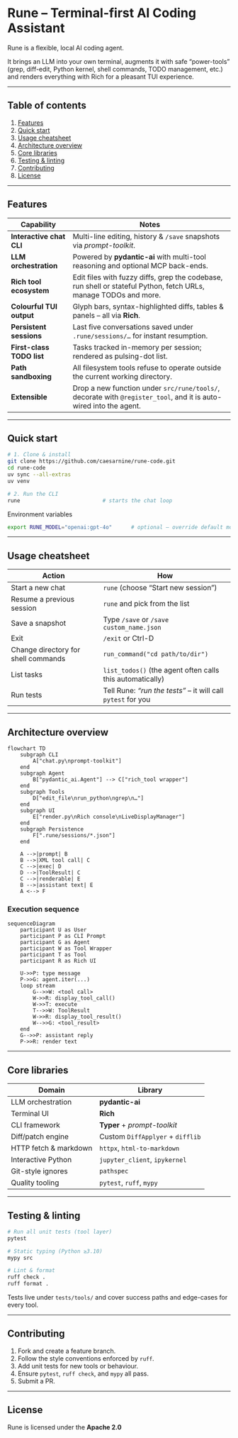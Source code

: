 # Rune – Terminal-first AI Coding Assistant

Rune is a flexible, local AI coding agent.

It brings an LLM into your own terminal, augments it with safe “power-tools” (grep, diff-edit, Python kernel, shell commands, TODO management, etc.) and renders everything with Rich for a pleasant TUI experience.

---

## Table of contents
1. [Features](#features)
2. [Quick start](#quick-start)
3. [Usage cheatsheet](#usage-cheatsheet)
4. [Architecture overview](#architecture-overview)
5. [Core libraries](#core-libraries)
6. [Testing & linting](#testing--linting)
7. [Contributing](#contributing)
8. [License](#license)

---

## Features

| Capability                               | Notes |
|------------------------------------------|-------|
| **Interactive chat CLI**                 | Multi-line editing, history & `/save` snapshots via *prompt-toolkit*. |
| **LLM orchestration**                    | Powered by **pydantic-ai** with multi-tool reasoning and optional MCP back-ends. |
| **Rich tool ecosystem**                  | Edit files with fuzzy diffs, grep the codebase, run shell or stateful Python, fetch URLs, manage TODOs and more. |
| **Colourful TUI output**                 | Glyph bars, syntax-highlighted diffs, tables & panels – all via **Rich**. |
| **Persistent sessions**                  | Last five conversations saved under `.rune/sessions/…` for instant resumption. |
| **First-class TODO list**                | Tasks tracked in-memory per session; rendered as pulsing-dot list. |
| **Path sandboxing**                      | All filesystem tools refuse to operate outside the current working directory. |
| **Extensible**                           | Drop a new function under `src/rune/tools/`, decorate with `@register_tool`, and it is auto-wired into the agent. |

---

## Quick start

```bash
# 1. Clone & install
git clone https://github.com/caesarnine/rune-code.git
cd rune-code
uv sync --all-extras
uv venv

# 2. Run the CLI
rune                          # starts the chat loop
````

Environment variables

```bash
export RUNE_MODEL="openai:gpt-4o"      # optional – override default model
```

---

## Usage cheatsheet

| Action                              | How                                                          |
| ----------------------------------- | ------------------------------------------------------------ |
| Start a new chat                    | `rune` (choose “Start new session”)                          |
| Resume a previous session           | `rune` and pick from the list                                |
| Save a snapshot                     | Type `/save` or `/save custom_name.json`                     |
| Exit                                | `/exit` or Ctrl-D                                            |
| Change directory for shell commands | `run_command("cd path/to/dir")`                              |
| List tasks                          | `list_todos()` (the agent often calls this automatically)    |
| Run tests                           | Tell Rune: *“run the tests”* – it will call `pytest` for you |

---

## Architecture overview

```mermaid
flowchart TD
    subgraph CLI
        A["chat.py\nprompt-toolkit"]
    end
    subgraph Agent
        B["pydantic_ai.Agent"] --> C["rich_tool wrapper"]
    end
    subgraph Tools
        D["edit_file\nrun_python\ngrep\n…"]
    end
    subgraph UI
        E["render.py\nRich console\nLiveDisplayManager"]
    end
    subgraph Persistence
        F[".rune/sessions/*.json"]
    end

    A -->|prompt| B
    B -->|XML tool call| C
    C -->|exec| D
    D -->|ToolResult| C
    C -->|renderable| E
    B -->|assistant text| E
    A <--> F
```

### Execution sequence

```mermaid
sequenceDiagram
    participant U as User
    participant P as CLI Prompt
    participant G as Agent
    participant W as Tool Wrapper
    participant T as Tool
    participant R as Rich UI

    U->>P: type message
    P->>G: agent.iter(...)
    loop stream
        G-->>W: <tool call>
        W->>R: display_tool_call()
        W->>T: execute
        T-->>W: ToolResult
        W->>R: display_tool_result()
        W-->>G: <tool_result>
    end
    G-->>P: assistant reply
    P->>R: render text
```

---

## Core libraries

| Domain                | Library                          |
| --------------------- | -------------------------------- |
| LLM orchestration     | **pydantic-ai**                  |
| Terminal UI           | **Rich**                         |
| CLI framework         | **Typer** + *prompt-toolkit*     |
| Diff/patch engine     | Custom `DiffApplyer` + `difflib` |
| HTTP fetch & markdown | `httpx`, `html-to-markdown`      |
| Interactive Python    | `jupyter_client`, `ipykernel`    |
| Git-style ignores     | `pathspec`                       |
| Quality tooling       | `pytest`, `ruff`, `mypy`         |

---

## Testing & linting

```bash
# Run all unit tests (tool layer)
pytest

# Static typing (Python ≥3.10)
mypy src

# Lint & format
ruff check .
ruff format .
```

Tests live under `tests/tools/` and cover success paths and edge-cases for every tool.

---

## Contributing

1. Fork and create a feature branch.
2. Follow the style conventions enforced by `ruff`.
3. Add unit tests for new tools or behaviour.
4. Ensure `pytest`, `ruff check`, and `mypy` all pass.
5. Submit a PR.

---

## License

Rune is licensed under the **Apache 2.0**
